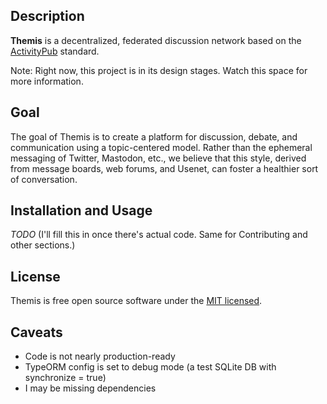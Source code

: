 ## Description

**Themis** is a decentralized, federated discussion network based on the [ActivityPub](https://www.w3.org/TR/activitypub/) standard.

Note: Right now, this project is in its design stages. Watch this space for more information.

## Goal

The goal of Themis is to create a platform for discussion, debate, and communication using a topic-centered model. Rather than the ephemeral messaging of Twitter, Mastodon, etc., we believe that this style, derived from message boards, web forums, and Usenet, can foster a healthier sort of conversation.

## Installation and Usage

*TODO* (I'll fill this in once there's actual code. Same for Contributing and other sections.)

## License

  Themis is free open source software under the [MIT licensed](LICENSE).

## Caveats

* Code is not nearly production-ready
* TypeORM config is set to debug mode (a test SQLite DB with synchronize = true)
* I may be missing dependencies